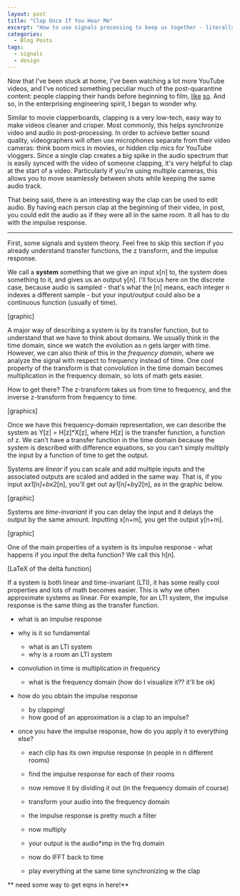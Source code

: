 ```yaml
---
layout: post
title: "Clap Once If You Hear Me" 
excerpt: "How to use signals processing to keep us together - literally."
categories:
  - Blog Posts
tags:
  - signals
  - design
---
```


Now that I've been stuck at home, I've been watching a lot more YouTube videos, and I've noticed something peculiar much of the post-quarantine content: people clapping their hands before beginning to film, [like](https://www.youtube.com/watch?v=ezZosUYlvMo) [so](https://youtu.be/LtnoPra5CIs). And so, in the enterprising engineering spirit, I began to wonder why.

Similar to movie clapperboards, clapping is a very low-tech, easy way to make videos cleaner and crisper. Most commonly, this helps synchronize video and audio in post-processing. In order to achieve better sound quality, videographers will often use microphones separate from their video cameras: think boom mics in movies, or hidden clip mics for YouTube vloggers. Since a single clap creates a big spike in the audio spectrum that is easily synced with the video of someone clapping, it's very helpful to clap at the start of a video. Particularly if you're using multiple cameras, this allows you to move seamlessly between shots while keeping the same audio track.

That being said, there is an interesting way the clap can be used to edit audio. By having each person clap at the beginning of their video, in post, you could edit the audio as if they were all in the same room. It all has to do with the impulse response.

---

First, some signals and system theory. Feel free to skip this section if you already understand transfer functions, the z transform, and the impulse response.

We call a **system** something that we give an input x[n] to, the system does something to it, and gives us an output y[n]. I'll focus here on the discrete case, because audio is sampled - that's what the [n] means, each integer n indexes a different sample - but your input/output could also be a continuous function (usually of time).

[graphic]

A major way of describing a system is by its transfer function, but to understand that we have to think about domains. We usually think in the time domain, since we watch the evolution as n gets larger with time. However, we can also think of this in the *frequency domain*, where we analyze the signal with respect to frequency instead of time. One cool property of the transform is that convolution in the time domain becomes multiplication in the frequency domain, so lots of math gets easier.

How to get there? The z-transform takes us from time to frequency, and the inverse z-transform from frequency to time.

[graphics]

Once we have this frequency-domain representation, we can describe the system as Y[z] = H[z]*X[z], where H[z] is the transfer function, a function of z. We can't have a transfer function in the time domain because the system is described with difference equations, so you can't simply multiply the input by a function of time to get the output.



Systems are *linear* if you can scale and add multiple inputs and the associated outputs are scaled and added in the same way. That is, if you input a*x1[n]+b*x2[n], you'll get out a*y1[n]+b*y2[n], as in the graphic below.

[graphic]

Systems are *time-invariant* if you can delay the input and it delays the output by the same amount. Inputting x[n+m], you get the output y[n+m].

[graphic]

One of the main properties of a system is its impulse response - what happens if you input the delta function? We call this h[n].

[LaTeX of the delta function]

If a system is both linear and time-invariant (LTI), it has some really cool properties and lots of math becomes easier. This is why we often approximate systems as linear. For example, for an LTI system, the impulse response is the same thing as the transfer function.


- what is an impulse response
- why is it so fundamental
	- what is an LTI system
	- why is a room an LTI system
- convolution in time is multiplication in frequency
	- what is the frequency domain (how do I visualize it?? it'll be ok)

- how do you obtain the impulse response
	- by clapping!
	- how good of an approximation is a clap to an impulse?

- once you have the impulse response, how do you apply it to everything else?
	- each clip has its own impulse response (n people in n different rooms)
	- find the impulse response for each of their rooms
	- now remove it by dividing it out (in the frequency domain of course)

	- transform your audio into the frequency domain
	- the impulse response is pretty much a filter
	- now multiply
	- your output is the audio*imp in the frq domain
	- now do IFFT back to time
	- play everything at the same time synchronizing w the clap







** need some way to get eqns in here!**

